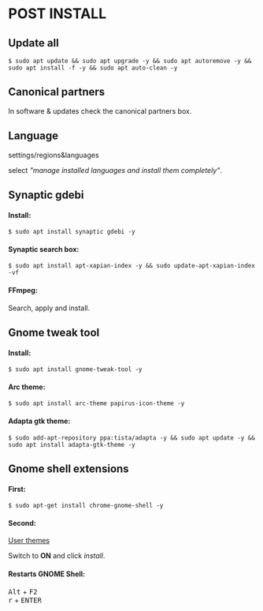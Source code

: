 <div>

<h1>POST INSTALL</h1>
<h2>Update all</h2>

`$ sudo apt update && sudo apt upgrade -y && sudo apt autoremove -y && sudo apt install -f -y && sudo apt auto-clean -y`

<h2>Canonical partners</h2>

<p>
In software & updates check the canonical partners box.
</p>

<h2>Language</h2>

<p>
settings/regions&languages
</p>

<p>

select *"manage installed languages and install them completely"*.

</p>

<h2>Synaptic gdebi</h2>
<h4>Install:</h4>

`$ sudo apt install synaptic gdebi -y`

<h4>Synaptic search box:</h4>

`$ sudo apt install apt-xapian-index -y && sudo update-apt-xapian-index -vf`

<h4>FFmpeg:</h4>

<p>
Search, apply and install.
</p>

<h2>Gnome tweak tool</h2>
<h4>Install:</h4>

`$ sudo apt install gnome-tweak-tool -y`

<h4>Arc theme:</h4>

`$ sudo apt install arc-theme papirus-icon-theme -y`

<h4>Adapta gtk theme:</h4>

`$ sudo add-apt-repository ppa:tista/adapta -y && sudo apt update -y && sudo apt install adapta-gtk-theme -y`

<h2>Gnome shell extensions</h2>
<h4>First:</h4>

`$ sudo apt-get install chrome-gnome-shell -y`

<h4>Second:</h4>

[User themes](https://extensions.gnome.org/extension/19/user-themes/)

<p>

Switch to **ON** and click *install*.

</p>

<h4>Restarts GNOME Shell:</h4>
<kbd>Alt</kbd> + <kbd>F2</kbd><br>
<kbd>r</kbd> + <kbd>ENTER</kbd>

</div>